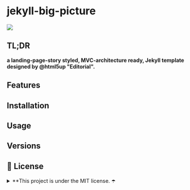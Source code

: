 <!-- ⚠️ This README has been generated from the file(s) "SCHEMA.md" ⚠️--><h1>jekyll-big-picture</h1>
<img src="/logo.png"/>
<h2>TL;DR</h2>

**a landing-page-story styled, MVC-architecture ready, Jekyll template designed by @html5up "Editorial".**
<h2>Features</h2>
<h2>Installation</h2>
<h2>Usage</h2>
<h2>Versions</h2>
<h2>📜 License</h2>

<details>
 <summary>**This project is under the MIT license. ☂️</summary>
    
    Copyright c 2021 Jffrydsr.tech*
    
    Permission is hereby granted, free of charge, to any person obtaining a copy
    
    of this software and associated documentation files (the "Software"), to deal
    
    in the Software without restriction, including without limitation the rights
    
    to use, copy, modify, merge, publish, distribute, sublicense, and/or sell
    
    copies of the Software, and to permit persons to whom the Software is
    
    furnished to do so, subject to the following conditions:
    
    The above copyright notice and this permission notice shall be included in all
    
    copies or substantial portions of the Software.
    
    THE SOFTWARE IS PROVIDED "AS IS", WITHOUT WARRANTY OF ANY KIND, EXPRESS OR
    
    IMPLIED, INCLUDING BUT NOT LIMITED TO THE WARRANTIES OF MERCHANTABILITY,
    
    FITNESS FOR A PARTICULAR PURPOSE AND NONINFRINGEMENT. IN NO EVENT SHALL THE
    
    AUTHORS OR COPYRIGHT HOLDERS BE LIABLE FOR ANY CLAIM, DAMAGES OR OTHER
    
    LIABILITY, WHETHER IN AN ACTION OF CONTRACT, TORT OR OTHERWISE, ARISING FROM,
    
    OUT OF OR IN CONNECTION WITH THE SOFTWARE OR THE USE OR OTHER DEALINGS IN THE
    
    SOFTWARE.

</details>